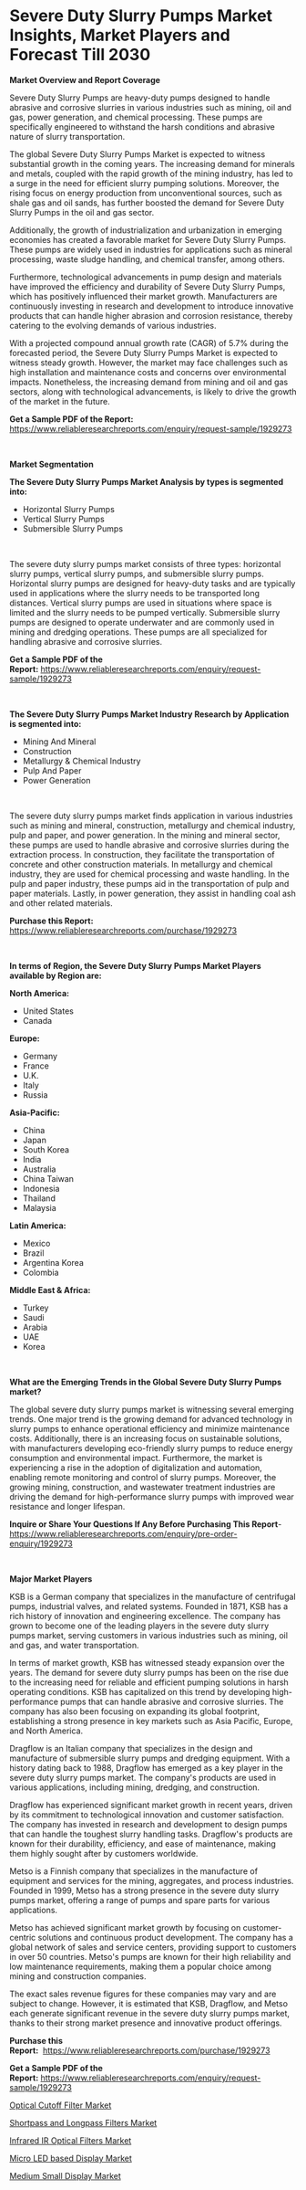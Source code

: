 <p><h1>Severe Duty Slurry Pumps Market Insights, Market Players and Forecast Till 2030</h1></p><p><strong>Market Overview and Report Coverage</strong></p>
<p><p>Severe Duty Slurry Pumps are heavy-duty pumps designed to handle abrasive and corrosive slurries in various industries such as mining, oil and gas, power generation, and chemical processing. These pumps are specifically engineered to withstand the harsh conditions and abrasive nature of slurry transportation.</p><p>The global Severe Duty Slurry Pumps Market is expected to witness substantial growth in the coming years. The increasing demand for minerals and metals, coupled with the rapid growth of the mining industry, has led to a surge in the need for efficient slurry pumping solutions. Moreover, the rising focus on energy production from unconventional sources, such as shale gas and oil sands, has further boosted the demand for Severe Duty Slurry Pumps in the oil and gas sector.</p><p>Additionally, the growth of industrialization and urbanization in emerging economies has created a favorable market for Severe Duty Slurry Pumps. These pumps are widely used in industries for applications such as mineral processing, waste sludge handling, and chemical transfer, among others.</p><p>Furthermore, technological advancements in pump design and materials have improved the efficiency and durability of Severe Duty Slurry Pumps, which has positively influenced their market growth. Manufacturers are continuously investing in research and development to introduce innovative products that can handle higher abrasion and corrosion resistance, thereby catering to the evolving demands of various industries.</p><p>With a projected compound annual growth rate (CAGR) of 5.7% during the forecasted period, the Severe Duty Slurry Pumps Market is expected to witness steady growth. However, the market may face challenges such as high installation and maintenance costs and concerns over environmental impacts. Nonetheless, the increasing demand from mining and oil and gas sectors, along with technological advancements, is likely to drive the growth of the market in the future.</p></p>
<p><strong>Get a Sample PDF of the Report:</strong> <a href="https://www.reliableresearchreports.com/enquiry/request-sample/1929273">https://www.reliableresearchreports.com/enquiry/request-sample/1929273</a></p>
<p>&nbsp;</p>
<p><strong>Market Segmentation</strong></p>
<p><strong>The Severe Duty Slurry Pumps Market Analysis by types is segmented into:</strong></p>
<p><ul><li>Horizontal Slurry Pumps</li><li>Vertical Slurry Pumps</li><li>Submersible Slurry Pumps</li></ul></p>
<p>&nbsp;</p>
<p><p>The severe duty slurry pumps market consists of three types: horizontal slurry pumps, vertical slurry pumps, and submersible slurry pumps. Horizontal slurry pumps are designed for heavy-duty tasks and are typically used in applications where the slurry needs to be transported long distances. Vertical slurry pumps are used in situations where space is limited and the slurry needs to be pumped vertically. Submersible slurry pumps are designed to operate underwater and are commonly used in mining and dredging operations. These pumps are all specialized for handling abrasive and corrosive slurries.</p></p>
<p><strong>Get a Sample PDF of the Report:</strong>&nbsp;<a href="https://www.reliableresearchreports.com/enquiry/request-sample/1929273">https://www.reliableresearchreports.com/enquiry/request-sample/1929273</a></p>
<p>&nbsp;</p>
<p><strong>The Severe Duty Slurry Pumps Market Industry Research by Application is segmented into:</strong></p>
<p><ul><li>Mining And Mineral</li><li>Construction</li><li>Metallurgy & Chemical Industry</li><li>Pulp And Paper</li><li>Power Generation</li></ul></p>
<p>&nbsp;</p>
<p><p>The severe duty slurry pumps market finds application in various industries such as mining and mineral, construction, metallurgy and chemical industry, pulp and paper, and power generation. In the mining and mineral sector, these pumps are used to handle abrasive and corrosive slurries during the extraction process. In construction, they facilitate the transportation of concrete and other construction materials. In metallurgy and chemical industry, they are used for chemical processing and waste handling. In the pulp and paper industry, these pumps aid in the transportation of pulp and paper materials. Lastly, in power generation, they assist in handling coal ash and other related materials.</p></p>
<p><strong>Purchase this Report:</strong>&nbsp; <a href="https://www.reliableresearchreports.com/purchase/1929273">https://www.reliableresearchreports.com/purchase/1929273</a></p>
<p>&nbsp;</p>
<p><strong>In terms of Region, the Severe Duty Slurry Pumps Market Players available by Region are:</strong></p>
<p>
    <p> <strong> North America: </strong>
        <ul>
            <li>United States</li>
            <li>Canada</li>
        </ul>
        </p> 
    <p> <strong> Europe: </strong>
        <ul>
            <li>Germany</li>
            <li>France</li>
            <li>U.K.</li>
            <li>Italy</li>
            <li>Russia</li>
        </ul>
        </p> 
    <p> <strong> Asia-Pacific: </strong>
        <ul>
            <li>China</li>
            <li>Japan</li>
            <li>South Korea</li>
            <li>India</li>
            <li>Australia</li>
            <li>China Taiwan</li>
            <li>Indonesia</li>
            <li>Thailand</li>
            <li>Malaysia</li>
        </ul>
        </p> 
    <p> <strong> Latin America: </strong>
        <ul>
            <li>Mexico</li>
            <li>Brazil</li>
            <li>Argentina Korea</li>
            <li>Colombia</li>
        </ul>
        </p> 
    <p> <strong> Middle East & Africa: </strong>
        <ul>
            <li>Turkey</li>
            <li>Saudi</li>
            <li>Arabia</li>
            <li>UAE</li>
            <li>Korea</li>
        </ul>
    </p>
    </p>
<p>&nbsp;</p>
<p><strong>What are the Emerging Trends in the Global Severe Duty Slurry Pumps market?</strong></p>
<p><p>The global severe duty slurry pumps market is witnessing several emerging trends. One major trend is the growing demand for advanced technology in slurry pumps to enhance operational efficiency and minimize maintenance costs. Additionally, there is an increasing focus on sustainable solutions, with manufacturers developing eco-friendly slurry pumps to reduce energy consumption and environmental impact. Furthermore, the market is experiencing a rise in the adoption of digitalization and automation, enabling remote monitoring and control of slurry pumps. Moreover, the growing mining, construction, and wastewater treatment industries are driving the demand for high-performance slurry pumps with improved wear resistance and longer lifespan.</p></p>
<p><strong>Inquire or Share Your Questions If Any Before Purchasing This Report</strong>- <a href="https://www.reliableresearchreports.com/enquiry/pre-order-enquiry/1929273">https://www.reliableresearchreports.com/enquiry/pre-order-enquiry/1929273</a></p>
<p>&nbsp;</p>
<p><strong>Major Market Players</strong></p>
<p><p>KSB is a German company that specializes in the manufacture of centrifugal pumps, industrial valves, and related systems. Founded in 1871, KSB has a rich history of innovation and engineering excellence. The company has grown to become one of the leading players in the severe duty slurry pumps market, serving customers in various industries such as mining, oil and gas, and water transportation.</p><p>In terms of market growth, KSB has witnessed steady expansion over the years. The demand for severe duty slurry pumps has been on the rise due to the increasing need for reliable and efficient pumping solutions in harsh operating conditions. KSB has capitalized on this trend by developing high-performance pumps that can handle abrasive and corrosive slurries. The company has also been focusing on expanding its global footprint, establishing a strong presence in key markets such as Asia Pacific, Europe, and North America.</p><p>Dragflow is an Italian company that specializes in the design and manufacture of submersible slurry pumps and dredging equipment. With a history dating back to 1988, Dragflow has emerged as a key player in the severe duty slurry pumps market. The company's products are used in various applications, including mining, dredging, and construction.</p><p>Dragflow has experienced significant market growth in recent years, driven by its commitment to technological innovation and customer satisfaction. The company has invested in research and development to design pumps that can handle the toughest slurry handling tasks. Dragflow's products are known for their durability, efficiency, and ease of maintenance, making them highly sought after by customers worldwide.</p><p>Metso is a Finnish company that specializes in the manufacture of equipment and services for the mining, aggregates, and process industries. Founded in 1999, Metso has a strong presence in the severe duty slurry pumps market, offering a range of pumps and spare parts for various applications.</p><p>Metso has achieved significant market growth by focusing on customer-centric solutions and continuous product development. The company has a global network of sales and service centers, providing support to customers in over 50 countries. Metso's pumps are known for their high reliability and low maintenance requirements, making them a popular choice among mining and construction companies.</p><p>The exact sales revenue figures for these companies may vary and are subject to change. However, it is estimated that KSB, Dragflow, and Metso each generate significant revenue in the severe duty slurry pumps market, thanks to their strong market presence and innovative product offerings.</p></p>
<p><strong>Purchase this Report:</strong>&nbsp;&nbsp;<a href="https://www.reliableresearchreports.com/purchase/1929273">https://www.reliableresearchreports.com/purchase/1929273</a></p>
<p></p>
<p><strong>Get a Sample PDF of the Report:</strong>&nbsp;<a href="https://www.reliableresearchreports.com/enquiry/request-sample/1929273">https://www.reliableresearchreports.com/enquiry/request-sample/1929273</a></p>
<p><p><a href="https://medium.com/@lilakautzer2023/optical-cutoff-filter-market-size-market-outlook-and-market-forecast-2023-to-2030-f2b75d37aeea">Optical Cutoff Filter Market</a></p><p><a href="https://medium.com/@adellalesch/shortpass-and-longpass-filters-market-insights-into-market-cagr-market-trends-and-growth-72076d61deae">Shortpass and Longpass Filters Market</a></p><p><a href="https://medium.com/@keenanmarks2023/infrared-ir-optical-filters-market-size-market-outlook-and-market-forecast-2023-to-2030-b9bfd07ffb12">Infrared IR Optical Filters Market</a></p><p><a href="https://medium.com/@russpollich/micro-led-based-display-market-research-report-its-history-and-forecast-2023-to-2030-4d61e736cb4a">Micro LED based Display Market</a></p><p><a href="https://medium.com/@robbleannon/medium-small-display-market-trends-forecast-and-competitive-analysis-to-2030-345a61745eee">Medium Small Display Market</a></p></p>